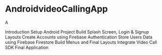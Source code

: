 # AndroidvideoCallingApp
A

Introduction
Setup Android Project
Build Splash Screen, Login & Signup Layouts
Create Accounts using Firebase Authentication
Store Users Data using Firebase Firestore
Build Menus and Final Layouts
Integrate Video Call SDK
Final Application
